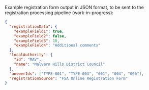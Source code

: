 Example registration form output in JSON format, to be sent to the registration processing pipeline (work-in-progress):

```json
{
  "registrationData": {
    "exampleField1": true,
    "exampleField2": false,
    "exampleField3": 10,
    "exampleField4": "Additional comments"
  },
  "localAuthority": {
    "id": "MAV",
    "name": "Malvern Hills District Council"
  },
  "answerIds": ["TYPE-001", "TYPE-003", "001", "004", "006"],
  "registrationSource": "FSA Online Registration Form"
}
```